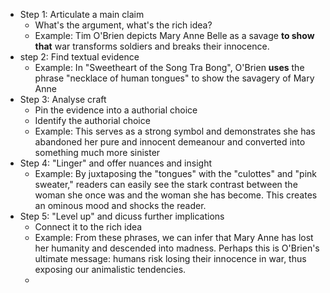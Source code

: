- Step 1: Articulate a main claim
	- What's the argument, what's the rich idea?
	- Example: Tim O'Brien depicts Mary Anne Belle as a savage **to show that** war transforms soldiers and breaks their innocence. 
- step 2: Find textual evidence
	- Example: In "Sweetheart of the Song Tra Bong", O'Brien **uses** the phrase "necklace of human tongues" to show the savagery of Mary Anne 
- Step 3: Analyse craft 
	- Pin the evidence into a authorial choice 
	- Identify the authorial choice
	- Example: This serves as a strong symbol and demonstrates she has abandoned her pure and innocent demeanour and converted into something much more sinister
- Step 4: "Linger" and offer nuances and insight
	- Example: By juxtaposing the "tongues" with the "culottes" and "pink sweater," readers can easily see the stark contrast between the woman she once was and the woman she has become. This creates an ominous mood and shocks the reader.
- Step 5: "Level up" and dicuss further implications
	- Connect it to the rich idea
	- Example: From these phrases, we can infer that Mary Anne has lost her humanity and descended into madness. Perhaps this is O'Brien's ultimate message: humans risk losing their innocence in war, thus exposing our animalistic tendencies. 
	- 